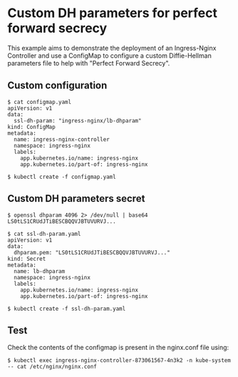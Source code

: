 # Custom DH parameters for perfect forward secrecy

This example aims to demonstrate the deployment of an Ingress-Nginx Controller and
use a ConfigMap to configure a custom Diffie-Hellman parameters file to help with
"Perfect Forward Secrecy".

## Custom configuration

```console
$ cat configmap.yaml
apiVersion: v1
data:
  ssl-dh-param: "ingress-nginx/lb-dhparam"
kind: ConfigMap
metadata:
  name: ingress-nginx-controller
  namespace: ingress-nginx
  labels:
    app.kubernetes.io/name: ingress-nginx
    app.kubernetes.io/part-of: ingress-nginx
```

```console
$ kubectl create -f configmap.yaml
```

## Custom DH parameters secret

```console
$ openssl dhparam 4096 2> /dev/null | base64
LS0tLS1CRUdJTiBESCBQQVJBTUVURVJ...
```

```console
$ cat ssl-dh-param.yaml
apiVersion: v1
data:
  dhparam.pem: "LS0tLS1CRUdJTiBESCBQQVJBTUVURVJ..."
kind: Secret
metadata:
  name: lb-dhparam
  namespace: ingress-nginx
  labels:
    app.kubernetes.io/name: ingress-nginx
    app.kubernetes.io/part-of: ingress-nginx
```

```console
$ kubectl create -f ssl-dh-param.yaml
```

## Test

Check the contents of the configmap is present in the nginx.conf file using:
```console
$ kubectl exec ingress-nginx-controller-873061567-4n3k2 -n kube-system -- cat /etc/nginx/nginx.conf
```
